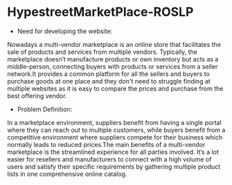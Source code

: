 # HypestreetMarketPlace-ROSLP

* Need for developing the website: 

Nowadays a multi-vendor marketplace is an online store that facilitates the sale of products and services from multiple vendors. Typically, the marketplace doesn’t manufacture products or own inventory but acts as a middle-person, connecting buyers with products or services from a seller network.It provides a common platform for all the sellers and buyers to purchase goods at one place and they don't need to struggle finding at multiple websites as it is easy to compare the prices and purchase from the  best offering vendor.


* Problem Definition:

In a marketplace environment, suppliers benefit from having a single portal where they can reach out to multiple customers, while buyers benefit from a competitive environment where suppliers compete for their business which normally leads to reduced prices.The main benefits of a multi-vendor marketplace is the streamlined experience for all parties involved. It’s a lot easier for resellers and manufacturers to connect with a high volume of users and satisfy their specific requirements by gathering multiple product lists in one comprehensive online catalog.








